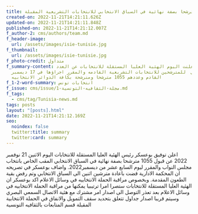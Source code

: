 ```yaml
---
title: قبول 1055 مترشحا بصفة نهائية في السباق الانتخابي للانتخابات التشريعية المقبلة
created-on: 2022-11-21T14:21:11.626Z
updated-on: 2022-11-21T14:21:11.848Z
published-on: 2022-11-21T14:21:12.007Z
f_author-2: cms/authors/team.md
f_header-image:
  url: /assets/images/isie-tunisie.jpg
f_thumbnail:
  url: /assets/images/isie-tunisie.jpg
f_photo-credit: متداول
f_summary-content: اعلنت اليوم الهئية العليا المستقلة للانتخابات عن العدد
  النهائي  للمترشحين للانتخابات التشريعية القادمه والمقرر اجراؤها في 17 ديسمبر
  القادم وعددهم 1055 مترشحا ومنرشحة بكافة الدوائر الانتخابيه
f_1-2-word-summary: انتخابات تونس
f_issue: cms/issue/مجلة-الثقافيه-التونسية-1.md
f_tags:
  - cms/tag/Tunisia-news.md
tags: posts
layout: "[posts].html"
date: 2022-11-21T14:21:12.169Z
seo:
  noindex: false
  twitter:title: summary
  twitter:card: summary
---
```

اعلن توفيق بوعسكر  رئيس الهئية العليا المستقلة للانتخابات اليوم الاثنين 21 نوفمبر 2022 عن قبول 1055 مترشحا بصفة نهائية في السباق الانتخابي المقب الخاص بانتخاب مجلس النواب والمقرر ليوم السابع عشر من ديسمبر2022. واضاف بوعسكر في تصريحه ان المحكمة الادارية قضت باعادة مترشين اثنين الى السباق الانتخابي وتم رفض بقية الطعون المقدمة. وبخصوص مراقبة الحملة الانتخابيه في وسائل الاعلام اكد بوعسكر ان الهئية العليا المستقلة للانتخابات ستصرا امرا ترتيبيا يمكنها من مراقبة الحملة الانتخابيه في وسائل الاعلام بعد تعذر التوصل الى اصدار امر مشترك مع هئية الاتصال السمعي البصري وسيتم قريبا اصدار جداول تتعلق بتحديد سقف التمويل والانفاق في الحملة الانتخابية المقبلة قسم المتابعات بالثقافيه التونسية